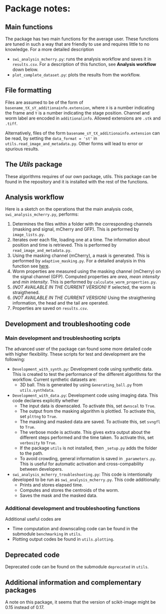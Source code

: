# Package notes:

## Main functions
The package has two main functions for the average user. These functions are tuned in such a way that are friendly to use and requires little to no knowledge. For a more detailed description
- <code>swi_analysis_mcherry.py</code>: runs the analysis workflow and saves it in <code>results.csv</code>. For a description of this function, see **Analysis workflow** down below.
- <code>plot_complete_dataset.py</code>: plots the results from the workflow.

## File formatting
Files are assumed to be of the form of <code>basename_tX_sY_additionainfo.extension</code>, where <code>X</code> is a number indicating the frame and <code>Y</code> is a number indicating the stage position. Channel and worm label are encoded in <code>additionalinfo</code>. Allowed extensions are <code>.stk</code> and <code>.tiff</code>.

Alternatively, files of the form <code>basename_sY_tX_additionainfo.extension</code> can be read, by setting the <code>data_format = 'st'</code> in <code>utils.read_image_and_metadata.py</code>. Other forms will lead to error or spurious results.

## The *Utils* package
These algorithms requires of our own package, utils. This package can be found in the repository and it is installed with the rest of the functions. 

## Analysis workflow
Here is a sketch on the operations that the main analysis code, <code>swi_analysis_mcherry.py</code>, performs:
1. Determines the files within a folder with the corresponding channels (masking and signal, mCherry and GFP). This is performed by <code>image_lists.py</code>.
2. Iterates over each file, loading one at a time. The information about position and time is retrieved. This is performed by <code>read_image_and_metadata.py</code>.
3. Using the masking channel (mCherry), a mask is generated. This is performed by <code>adaptive_masking.py</code>. For a detailed analysis in this function see [here](funs/adaptive_masking.md).
4. Worm properties are measured using the masking channel (mCherry) on the signal channel (GFP). Computed properties are _area_, _mean intensity_ and _min intensity_. This is performed by <code>calculate_worm_properties.py</code>. 
5. _(NOT AVAILABLE IN THE CURRENT VERSION)_ If selected, the worm is straigthened. 
6. _(NOT AVAILABLE IN THE CURRENT VERSION)_ Using the straigthening information, the head and the tail are operated.
7. Properties are saved on <code>results.csv</code>. 

## Development and troubleshooting code
### Main development and troubleshooting scripts
The advanced user of the package can found some more detailed code with higher flexibility. These scripts for test and development are the following:
- <code>Development_with_synth.py</code>: Development code using synthetic data. This is created to test the performance of the different algorithms for the workflow. Current synthetic datasets are:
  - 3D ball. This is generated by using <code>Generating_ball.py</code> from <code>utils.synthdata</code>.
- <code>Development_with_data.py</code>: Development code using imaging data. This code declares explicitly whether
  - The input data is downscaled. To activate this, set <code>dwnscal</code> to <code>True</code>.
  - The output from the masking algorithm is plottled. To activate this, set <code>plttng</code> to <code>True</code>.
  - The masking and masked data are saved. To activate this, set <code>svngfl</code> to <code>True</code>.
  - The verbose mode is activate. This gives extra output about the different steps performed and the time taken. To activate this, set <code>verbosity</code> to <code>True</code>.
  - If the package <code>utils</code> is not installed, then <code>_setup.py</code> adds the folder to the path.
  - To avoid crowding, general information is saved in <code>_parameters.py</code>. This is useful for automatic activation and cross-compability between developers.
- <code>swi_analysis_mcherry_troubleshooting.py</code>: This code is intentionally developed to be run as <code>swi_analysis_mcherry.py</code>. This code additionally:
  - Prints and stores elapsed time.
  - Computes and stores the centroids of the worm.
  - Saves the mask and the masked data.

### Additional development and troubleshooting functions
Additional useful codes are
- Time computation and downscaling code can be found in the submodule <code>benchmarking</code> in <code>utils</code>.
- Plotting output codes be found in <code>utils.plotting</code>.

## Deprecated code
Deprecated code can be found on the submodule <code>deprecated</code> in <code>utils</code>.

## Additional information and complementary packages
A note on this package, it seems that the version of scikit-image might be 0.15 instead of 0.17.
